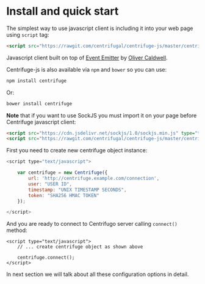 # Install and quick start

The simplest way to use javascript client is including it into your web page using `script` tag:

```html
<script src="https://rawgit.com/centrifugal/centrifuge-js/master/centrifuge.js"></script>
```

Javascript client built on top of [Event Emitter](https://github.com/Wolfy87/EventEmitter) by [Oliver Caldwell](https://github.com/Wolfy87).

Centrifuge-js is also available via `npm` and `bower` so you can use:

```bash
npm install centrifuge
```

Or:

```bash
bower install centrifuge
```


**Note** that if you want to use SockJS you must import it on your page before Centrifuge javascript client:

```html
<script src="https://cdn.jsdelivr.net/sockjs/1.0/sockjs.min.js" type="text/javascript"></script>
<script src="https://rawgit.com/centrifugal/centrifuge-js/master/centrifuge.js" type="text/javascript"></script>
```

First you need to create new centrifuge object instance:

```javascript
<script type="text/javascript">

    var centrifuge = new Centrifuge({
        url: 'http://centrifuge.example.com/connection',
        user: "USER ID",
        timestamp: "UNIX TIMESTAMP SECONDS",
        token: "SHA256 HMAC TOKEN"
    });

</script>
```

And you are ready to connect to Centrifugo server calling `connect()` method:

```
<script type="text/javascript">
    // ... create centrifuge object as shown above

    centrifuge.connect();
</script>
```

In next section we will talk about all these configuration options in detail.
